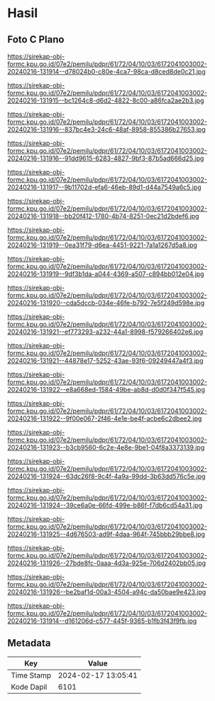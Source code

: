 # Hasil

## Foto C Plano

https://sirekap-obj-formc.kpu.go.id/07e2/pemilu/pdpr/61/72/04/10/03/6172041003002-20240216-131914--d78024b0-c80e-4ca7-98ca-d8ced8de0c21.jpg

https://sirekap-obj-formc.kpu.go.id/07e2/pemilu/pdpr/61/72/04/10/03/6172041003002-20240216-131915--bc1264c8-d6d2-4822-8c00-a86fca2ae2b3.jpg

https://sirekap-obj-formc.kpu.go.id/07e2/pemilu/pdpr/61/72/04/10/03/6172041003002-20240216-131916--837bc4e3-24c6-48af-8958-855386b27653.jpg

https://sirekap-obj-formc.kpu.go.id/07e2/pemilu/pdpr/61/72/04/10/03/6172041003002-20240216-131916--91dd9615-6283-4827-9bf3-87b5ad666d25.jpg

https://sirekap-obj-formc.kpu.go.id/07e2/pemilu/pdpr/61/72/04/10/03/6172041003002-20240216-131917--9b11702d-efa6-46eb-89d1-d44a7549a6c5.jpg

https://sirekap-obj-formc.kpu.go.id/07e2/pemilu/pdpr/61/72/04/10/03/6172041003002-20240216-131918--bb20f412-1780-4b74-8251-0ec21d2bdef6.jpg

https://sirekap-obj-formc.kpu.go.id/07e2/pemilu/pdpr/61/72/04/10/03/6172041003002-20240216-131919--0ea31f79-d6ea-4451-9221-7a1a1267d5a8.jpg

https://sirekap-obj-formc.kpu.go.id/07e2/pemilu/pdpr/61/72/04/10/03/6172041003002-20240216-131919--9df3b1da-a044-4369-a507-c894bb012e04.jpg

https://sirekap-obj-formc.kpu.go.id/07e2/pemilu/pdpr/61/72/04/10/03/6172041003002-20240216-131920--cda5dccb-034e-46fe-b792-7e5f249d598e.jpg

https://sirekap-obj-formc.kpu.go.id/07e2/pemilu/pdpr/61/72/04/10/03/6172041003002-20240216-131921--ef773293-a232-44a1-8998-f579266402e6.jpg

https://sirekap-obj-formc.kpu.go.id/07e2/pemilu/pdpr/61/72/04/10/03/6172041003002-20240216-131921--44878e17-5252-43ae-93f6-09249447a4f3.jpg

https://sirekap-obj-formc.kpu.go.id/07e2/pemilu/pdpr/61/72/04/10/03/6172041003002-20240216-131922--e8a668ed-1584-49be-ab8d-d0d0f347f545.jpg

https://sirekap-obj-formc.kpu.go.id/07e2/pemilu/pdpr/61/72/04/10/03/6172041003002-20240216-131922--9f00e067-2f46-4e1e-be4f-acbe6c2dbee2.jpg

https://sirekap-obj-formc.kpu.go.id/07e2/pemilu/pdpr/61/72/04/10/03/6172041003002-20240216-131923--b3cb9560-6c2e-4e8e-9be1-04f8a3373139.jpg

https://sirekap-obj-formc.kpu.go.id/07e2/pemilu/pdpr/61/72/04/10/03/6172041003002-20240216-131924--63dc26f8-9c4f-4a9a-99dd-3b63dd576c5e.jpg

https://sirekap-obj-formc.kpu.go.id/07e2/pemilu/pdpr/61/72/04/10/03/6172041003002-20240216-131924--39ce6a0e-66fd-499e-b86f-f7db6cd54a31.jpg

https://sirekap-obj-formc.kpu.go.id/07e2/pemilu/pdpr/61/72/04/10/03/6172041003002-20240216-131925--4d676503-ad9f-4daa-964f-745bbb29bbe8.jpg

https://sirekap-obj-formc.kpu.go.id/07e2/pemilu/pdpr/61/72/04/10/03/6172041003002-20240216-131926--27bde8fc-0aaa-4d3a-925e-706d2402bb05.jpg

https://sirekap-obj-formc.kpu.go.id/07e2/pemilu/pdpr/61/72/04/10/03/6172041003002-20240216-131926--be2baf1d-00a3-4504-a94c-da50bae9e423.jpg

https://sirekap-obj-formc.kpu.go.id/07e2/pemilu/pdpr/61/72/04/10/03/6172041003002-20240216-131914--d161206d-c577-445f-9365-b1fb3f43f9fb.jpg


## Metadata

| Key        | Value               |
| ---------- | ------------------- |
| Time Stamp | 2024-02-17 13:05:41 |
| Kode Dapil | 6101                |




